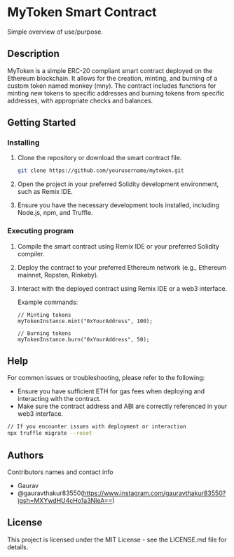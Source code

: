 # MyToken Smart Contract

Simple overview of use/purpose.

## Description

MyToken is a simple ERC-20 compliant smart contract deployed on the Ethereum blockchain. It allows for the creation, minting, and burning of a custom token named monkey (mny). The contract includes functions for minting new tokens to specific addresses and burning tokens from specific addresses, with appropriate checks and balances.

## Getting Started

### Installing

1. Clone the repository or download the smart contract file.

   ```bash
   git clone https://github.com/yourusername/mytoken.git
   ```

2. Open the project in your preferred Solidity development environment, such as Remix IDE.

3. Ensure you have the necessary development tools installed, including Node.js, npm, and Truffle.

### Executing program

1. Compile the smart contract using Remix IDE or your preferred Solidity compiler.

2. Deploy the contract to your preferred Ethereum network (e.g., Ethereum mainnet, Ropsten, Rinkeby).

3. Interact with the deployed contract using Remix IDE or a web3 interface.

   Example commands:

   ```solidity
   // Minting tokens
   myTokenInstance.mint("0xYourAddress", 100);

   // Burning tokens
   myTokenInstance.burn("0xYourAddress", 50);
   ```

## Help

For common issues or troubleshooting, please refer to the following:

- Ensure you have sufficient ETH for gas fees when deploying and interacting with the contract.
- Make sure the contract address and ABI are correctly referenced in your web3 interface.

```bash
// If you encounter issues with deployment or interaction
npx truffle migrate --reset
```

## Authors

Contributors names and contact info

- Gaurav
- @gauravthakur83550(https://www.instagram.com/gauravthakur83550?igsh=MXYwdHU4cHo1a3NleA==)
  

## License

This project is licensed under the MIT License - see the LICENSE.md file for details.
